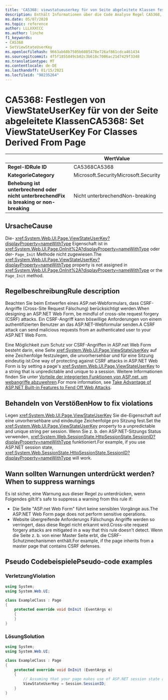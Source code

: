 ```yaml
---
title: 'CA5368: viewstatueuserkey für von Seite abgeleitete Klassen festlegen (Code Analyse)'
description: Enthält Informationen über die Code Analyse Regel CA5368, einschließlich der Gründe, der Behebung von Verstößen und der Zeit, zu der Sie unterdrückt werden soll.
ms.date: 05/07/2020
ms.topic: reference
author: LLLXXXCCC
ms.author: linche
f1_keywords:
- CA5368
- SetViewStateUserKey
ms.openlocfilehash: 9663ab60b7505b6085478e726af861cdca461434
ms.sourcegitcommit: 4f5f1855849cb02c3b610c7006ac21d7429f3348
ms.translationtype: MT
ms.contentlocale: de-DE
ms.lasthandoff: 01/15/2021
ms.locfileid: "98235264"
---
```

# <a name="ca5368-set-viewstateuserkey-for-classes-derived-from-page"></a><span data-ttu-id="643de-103">CA5368: Festlegen von ViewStateUserKey für von der Seite abgeleitete Klassen</span><span class="sxs-lookup"><span data-stu-id="643de-103">CA5368: Set ViewStateUserKey For Classes Derived From Page</span></span>

| | <span data-ttu-id="643de-104">Wert</span><span class="sxs-lookup"><span data-stu-id="643de-104">Value</span></span> |
|-|-|
| <span data-ttu-id="643de-105">**Regel-ID**</span><span class="sxs-lookup"><span data-stu-id="643de-105">**Rule ID**</span></span> |<span data-ttu-id="643de-106">CA5368</span><span class="sxs-lookup"><span data-stu-id="643de-106">CA5368</span></span>|
| <span data-ttu-id="643de-107">**Kategorie**</span><span class="sxs-lookup"><span data-stu-id="643de-107">**Category**</span></span> |<span data-ttu-id="643de-108">Microsoft.Security</span><span class="sxs-lookup"><span data-stu-id="643de-108">Microsoft.Security</span></span>|
| <span data-ttu-id="643de-109">**Behebung ist unterbrechend oder nicht unterbrechend**</span><span class="sxs-lookup"><span data-stu-id="643de-109">**Fix is breaking or non-breaking**</span></span> |<span data-ttu-id="643de-110">Nicht unterbrechend</span><span class="sxs-lookup"><span data-stu-id="643de-110">Non-breaking</span></span>|

## <a name="cause"></a><span data-ttu-id="643de-111">Ursache</span><span class="sxs-lookup"><span data-stu-id="643de-111">Cause</span></span>

<span data-ttu-id="643de-112">Die- <xref:System.Web.UI.Page.ViewStateUserKey?displayProperty=nameWithType> Eigenschaft ist in <xref:System.Web.UI.Page.OnInit%2A?displayProperty=nameWithType> oder der- `Page_Init` Methode nicht zugewiesen.</span><span class="sxs-lookup"><span data-stu-id="643de-112">The <xref:System.Web.UI.Page.ViewStateUserKey?displayProperty=nameWithType> property is not assigned in <xref:System.Web.UI.Page.OnInit%2A?displayProperty=nameWithType> or the `Page_Init` method.</span></span>

## <a name="rule-description"></a><span data-ttu-id="643de-113">Regelbeschreibung</span><span class="sxs-lookup"><span data-stu-id="643de-113">Rule description</span></span>

<span data-ttu-id="643de-114">Beachten Sie beim Entwerfen eines ASP.net-Webformulars, dass CSRF-Angriffe (Cross-Site Request Fälschung) berücksichtigt werden.</span><span class="sxs-lookup"><span data-stu-id="643de-114">When designing an ASP.NET Web Form, be mindful of cross-site request forgery (CSRF) attacks.</span></span> <span data-ttu-id="643de-115">Ein CSRF-Angriff kann böswillige Anforderungen von einem authentifizierten Benutzer an das ASP.NET-Webformular senden.</span><span class="sxs-lookup"><span data-stu-id="643de-115">A CSRF attack can send malicious requests from an authenticated user to your ASP.NET Web Form.</span></span>

<span data-ttu-id="643de-116">Eine Möglichkeit zum Schutz vor CSRF-Angriffen in ASP.net Web Form besteht darin, eine Seite <xref:System.Web.UI.Page.ViewStateUserKey> auf eine Zeichenfolge festzulegen, die unvorhersehbar und für eine Sitzung eindeutig ist.</span><span class="sxs-lookup"><span data-stu-id="643de-116">One way of protecting against CSRF attacks in ASP.NET Web Form is by setting a page's <xref:System.Web.UI.Page.ViewStateUserKey> to a string that is unpredictable and unique to a session.</span></span> <span data-ttu-id="643de-117">Weitere Informationen finden Sie unter [Vorteile der integrierten Funktionen von ASP.net, um webangriffe abzuwehren](/previous-versions/dotnet/articles/ms972969(v=msdn.10)#viewstateuserkey).</span><span class="sxs-lookup"><span data-stu-id="643de-117">For more information, see [Take Advantage of ASP.NET Built-in Features to Fend Off Web Attacks](/previous-versions/dotnet/articles/ms972969(v=msdn.10)#viewstateuserkey).</span></span>

## <a name="how-to-fix-violations"></a><span data-ttu-id="643de-118">Behandeln von Verstößen</span><span class="sxs-lookup"><span data-stu-id="643de-118">How to fix violations</span></span>

<span data-ttu-id="643de-119">Legen <xref:System.Web.UI.Page.ViewStateUserKey> Sie die-Eigenschaft auf eine unvorhersehbare und eindeutige Zeichenfolge pro Sitzung fest.</span><span class="sxs-lookup"><span data-stu-id="643de-119">Set the <xref:System.Web.UI.Page.ViewStateUserKey> property to a unpredictable and unique string per session.</span></span> <span data-ttu-id="643de-120">Wenn Sie z. b. den ASP.NET-Sitzungs Status verwenden, <xref:System.Web.SessionState.HttpSessionState.SessionID?displayProperty=nameWithType> funktioniert.</span><span class="sxs-lookup"><span data-stu-id="643de-120">For example, if you use ASP.NET session state, <xref:System.Web.SessionState.HttpSessionState.SessionID?displayProperty=nameWithType> will work.</span></span>

## <a name="when-to-suppress-warnings"></a><span data-ttu-id="643de-121">Wann sollten Warnungen unterdrückt werden?</span><span class="sxs-lookup"><span data-stu-id="643de-121">When to suppress warnings</span></span>

<span data-ttu-id="643de-122">Es ist sicher, eine Warnung aus dieser Regel zu unterdrücken, wenn Folgendes gilt:</span><span class="sxs-lookup"><span data-stu-id="643de-122">It's safe to suppress a warning from this rule if:</span></span>

- <span data-ttu-id="643de-123">Die Seite "ASP.net Web Form" führt keine sensiblen Vorgänge aus.</span><span class="sxs-lookup"><span data-stu-id="643de-123">The ASP.NET Web Form page does not perform sensitive operations.</span></span>
- <span data-ttu-id="643de-124">Website übergreifende Anforderungs Fälschungs Angriffe werden so verringert, dass diese Regel nicht erkannt wird.</span><span class="sxs-lookup"><span data-stu-id="643de-124">Cross-site request forgery attacks are mitigated in a way that this rule doesn't detect.</span></span> <span data-ttu-id="643de-125">Wenn die Seite z. b. von einer Master Seite erbt, die CSRF-Schutzmechanismen enthält.</span><span class="sxs-lookup"><span data-stu-id="643de-125">For example, if the page inherits from a master page that contains CSRF defenses.</span></span>

## <a name="pseudo-code-examples"></a><span data-ttu-id="643de-126">Pseudo Codebeispiele</span><span class="sxs-lookup"><span data-stu-id="643de-126">Pseudo-code examples</span></span>

### <a name="violation"></a><span data-ttu-id="643de-127">Verletzung</span><span class="sxs-lookup"><span data-stu-id="643de-127">Violation</span></span>

```csharp
using System;
using System.Web.UI;

class ExampleClass : Page
{
    protected override void OnInit (EventArgs e)
    {
    }
}
```

### <a name="solution"></a><span data-ttu-id="643de-128">Lösung</span><span class="sxs-lookup"><span data-stu-id="643de-128">Solution</span></span>

```csharp
using System;
using System.Web.UI;

class ExampleClass : Page
{
    protected override void OnInit (EventArgs e)
    {
        // Assuming that your page makes use of ASP.NET session state and the SessionID is stable.
        ViewStateUserKey = Session.SessionID;
    }
}
```

